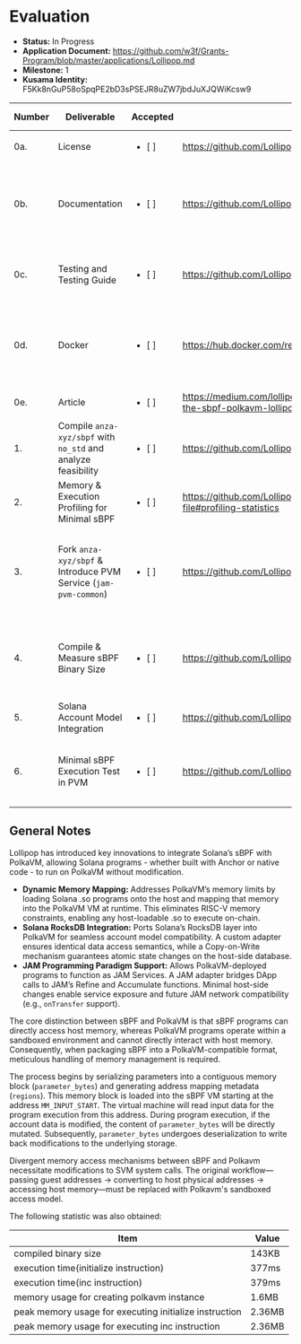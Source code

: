# Evaluation



- **Status:** In Progress
- **Application Document:** https://github.com/w3f/Grants-Program/blob/master/applications/Lollipop.md
- **Milestone:** 1
- **Kusama Identity:** F5Kk8nGuP58oSpqPE2bD3sPSEJR8uZW7jbdJuXJQWiKcsw9


| Number | Deliverable | Accepted | Link | Evaluation Notes |
| ------ | ----------- | -------- | ---- |----------------- |
| 0a. | License |<ul><li>[ ] </li></ul>| https://github.com/LollipopHQ/sbpf-on-polkavm/blob/main/LICENSE | Apache 2.0 |
| 0b. | Documentation |<ul><li>[ ] </li></ul>| https://github.com/LollipopHQ/sbpf-on-polkavm#code-structure | Initial architecture documentation explaining sBPF execution in PVM |
| 0c. | Testing and Testing Guide |<ul><li>[ ] </li></ul>| https://github.com/LollipopHQ/sbpf-on-polkavm/blob/main/README.md | Unit tests to measure compiled sBPF interpreter size |
| 0d. | Docker |<ul><li>[ ] </li></ul>| https://hub.docker.com/repository/docker/yipinlollipop/sbpf_on_polkavm/general | Containerized and deploy to run Minimal sBPF Execution Test in PVM using Docker |
| 0e. | Article |<ul><li>[ ] </li></ul>| https://medium.com/lollipop-builders/bridging-two-blockchain-worlds-inside-the-sbpf-polkavm-lollipop-initiative-00dcba14aa69 | ... |
| 1. | Compile `anza-xyz/sbpf` with `no_std` and analyze feasibility |<ul><li>[ ] </li></ul>| https://github.com/LollipopHQ/sbpf | ... |
| 2. | Memory & Execution Profiling for Minimal sBPF |<ul><li>[ ] </li></ul>| https://github.com/LollipopHQ/sbpf-on-polkavm?tab=readme-ov-file#profiling-statistics | ...|
| 3. | Fork `anza-xyz/sbpf` & Introduce PVM Service (`jam-pvm-common`) |<ul><li>[ ] </li></ul>| https://github.com/LollipopHQ/sbpf-on-polkavm/tree/main/sbpf-jam | Refactored sBPF interpreter to work as a PolkaVM service using `jam-pvm-common`. |
| 4. | Compile & Measure sBPF Binary Size |<ul><li>[ ] </li></ul>| https://github.com/LollipopHQ/sbpf-on-polkavm#profiling-statistics | According to memory profiling statistics, the size of the Binary is 143kb (<4mb) |
| 5. | Solana Account Model Integration |<ul><li>[ ] </li></ul>| https://github.com/LollipopHQ/sbpf-on-polkavm/tree/main/sbpf-polkavm | Solana’s account model is ported. |
| 6. | Minimal sBPF Execution Test in PVM |<ul><li>[ ] </li></ul>| https://github.com/LollipopHQ/sbpf-on-polkavm/tree/main/client | The test environment has been successfully deployed and tested. |


## General Notes

Lollipop has introduced key innovations to integrate Solana’s sBPF with PolkaVM, allowing Solana programs - whether built with Anchor or native code - to run on PolkaVM without modification.

- **Dynamic Memory Mapping:** Addresses PolkaVM’s memory limits by loading Solana .so programs onto the host and mapping that memory into the PolkaVM VM at runtime. This eliminates RISC-V memory constraints, enabling any host-loadable .so to execute on-chain.
- **Solana RocksDB Integration:** Ports Solana’s RocksDB layer into PolkaVM for seamless account model compatibility. A custom adapter ensures identical data access semantics, while a Copy-on-Write mechanism guarantees atomic state changes on the host-side database.
- **JAM Programming Paradigm Support:** Allows PolkaVM-deployed programs to function as JAM Services. A JAM adapter bridges DApp calls to JAM’s Refine and Accumulate functions. Minimal host-side changes enable service exposure and future JAM network compatibility (e.g., `onTransfer` support).

The core distinction between sBPF and PolkaVM is that sBPF programs can directly access host memory, whereas PolkaVM programs operate within a sandboxed environment and cannot directly interact with host memory. Consequently, when packaging sBPF into a PolkaVM-compatible format, meticulous handling of memory management is required.​ 

The process begins by ​serializing parameters into a contiguous memory block​ (`parameter_bytes`) and generating ​address mapping metadata​ (`regions`). This memory block is loaded into the sBPF VM starting at the address `MM_INPUT_START`. The virtual machine will read input data for the program execution from this address. During program execution, if the account data is modified, the content of `parameter_bytes` will be ​directly mutated. Subsequently, `parameter_bytes` undergoes ​deserialization​ to write back modifications to the underlying storage. 

Divergent memory access mechanisms​ between sBPF and Polkavm necessitate modifications to SVM system calls. The original workflow—passing guest addresses → converting to host physical addresses → accessing host memory—must be replaced with Polkavm's sandboxed access model.

The following statistic was also obtained:

| Item | Value |
| ------ | ----------- |
| compiled binary size | 143KB |
| execution time(initialize instruction) | 377ms |
| execution time(inc instruction) | 379ms |
| memory usage for creating polkavm instance | 1.6MB |
| peak memory usage for executing initialize instruction | 2.36MB |
| peak memory usage for executing inc instruction | 2.36MB |
